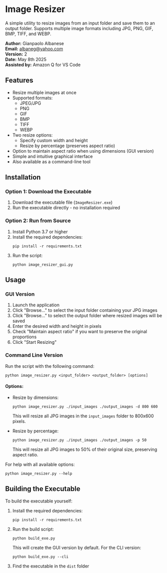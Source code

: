 # Image Resizer

A simple utility to resize images from an input folder and save them to an output folder.
Supports multiple image formats including JPG, PNG, GIF, BMP, TIFF, and WEBP.

**Author:** Gianpaolo Albanese  
**Email:** albaneg@yahoo.com  
**Version:** 2  
**Date:** May 8th 2025  
**Assisted by:** Amazon Q for VS Code

## Features

- Resize multiple images at once
- Supported formats:
  - JPEG/JPG
  - PNG
  - GIF
  - BMP
  - TIFF
  - WEBP
- Two resize options:
  - Specify custom width and height
  - Resize by percentage (preserves aspect ratio)
- Option to maintain aspect ratio when using dimensions (GUI version)
- Simple and intuitive graphical interface
- Also available as a command-line tool

## Installation

### Option 1: Download the Executable

1. Download the executable file (`ImageResizer.exe`)
2. Run the executable directly - no installation required

### Option 2: Run from Source

1. Install Python 3.7 or higher
2. Install the required dependencies:
   ```
   pip install -r requirements.txt
   ```
3. Run the script:
   ```
   python image_resizer_gui.py
   ```

## Usage

### GUI Version

1. Launch the application
2. Click "Browse..." to select the input folder containing your JPG images
3. Click "Browse..." to select the output folder where resized images will be saved
4. Enter the desired width and height in pixels
5. Check "Maintain aspect ratio" if you want to preserve the original proportions
6. Click "Start Resizing"

### Command Line Version

Run the script with the following command:

```
python image_resizer.py <input_folder> <output_folder> [options]
```

#### Options:

- Resize by dimensions:
  ```
  python image_resizer.py ./input_images ./output_images -d 800 600
  ```
  This will resize all JPG images in the `input_images` folder to 800x600 pixels.

- Resize by percentage:
  ```
  python image_resizer.py ./input_images ./output_images -p 50
  ```
  This will resize all JPG images to 50% of their original size, preserving aspect ratio.

For help with all available options:
```
python image_resizer.py --help
```

## Building the Executable

To build the executable yourself:

1. Install the required dependencies:
   ```
   pip install -r requirements.txt
   ```

2. Run the build script:
   ```
   python build_exe.py
   ```
   
   This will create the GUI version by default. For the CLI version:
   ```
   python build_exe.py --cli
   ```

3. Find the executable in the `dist` folder